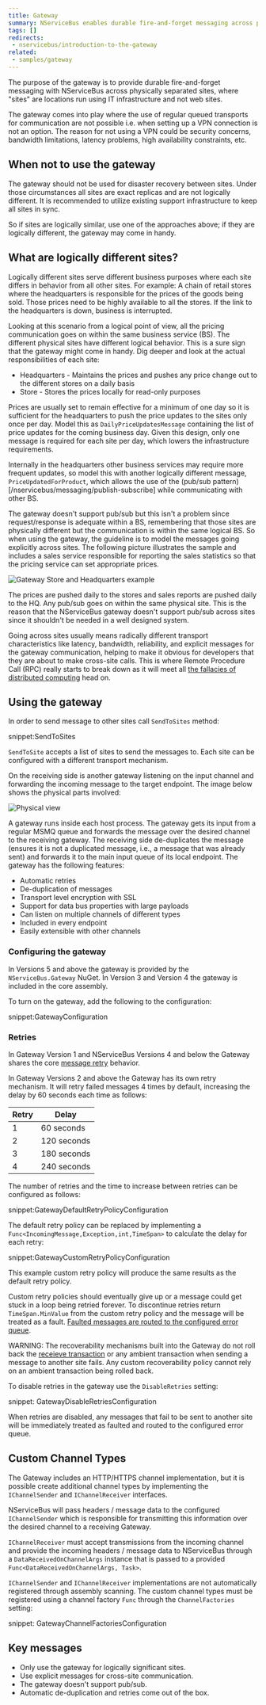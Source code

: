 ```yaml
---
title: Gateway
summary: NServiceBus enables durable fire-and-forget messaging across physically separated IT infrastructure.
tags: []
redirects:
 - nservicebus/introduction-to-the-gateway
related:
 - samples/gateway
---
```


The purpose of the gateway is to provide durable fire-and-forget messaging with NServiceBus across physically separated sites, where "sites" are locations run using IT infrastructure and not web sites.

The gateway comes into play where the use of regular queued transports for communication are not possible i.e. when setting up a VPN connection is not an option. The reason for not using a VPN could be security concerns, bandwidth limitations, latency problems, high availability constraints, etc.


## When not to use the gateway

The gateway should not be used for disaster recovery between sites. Under those circumstances all sites are exact replicas and are not logically different. It is recommended to utilize existing support infrastructure to keep all sites in sync.

So if sites are logically similar, use one of the approaches above; if they are logically different, the gateway may come in handy.


## What are logically different sites?

Logically different sites serve different business purposes where each site differs in behavior from all other sites. For example: A chain of retail stores where the headquarters is responsible for the prices of the goods being sold. Those prices need to be highly available to all the stores. If the link to the headquarters is down, business is interrupted.

Looking at this scenario from a logical point of view, all the pricing communication goes on within the same business service (BS). The different physical sites have different logical behavior. This is a sure sign that the gateway might come in handy. Dig deeper and look at the actual responsibilities of each site:

 * Headquarters - Maintains the prices and pushes any price change out to the different stores on a daily basis
 * Store - Stores the prices locally for read-only purposes

Prices are usually set to remain effective for a minimum of one day so it is sufficient for the headquarters to push the price updates to the sites only once per day. Model this as `DailyPriceUpdatesMessage` containing the list of price updates for the coming business day. Given this design, only one message is required for each site per day, which lowers the infrastructure requirements.

Internally in the headquarters other business services may require more frequent updates, so model this with another logically different message, `PriceUpdatedForProduct`, which allows the use of the (pub/sub pattern)[/nservicebus/messaging/publish-subscribe] while communicating with other BS.

The gateway doesn't support pub/sub but this isn't a problem since request/response is adequate within a BS, remembering that those sites are physically different but the communication is within the same logical BS. So when using the gateway, the guideline is to model the messages going explicitly across sites. The following picture illustrates the sample and includes a sales service responsible for reporting the sales statistics so that the pricing service can set appropriate prices.

![Gateway Store and Headquarters example](store-to-headquarters-pricing-and-sales.png "Logical view")

The prices are pushed daily to the stores and sales reports are pushed daily to the HQ. Any pub/sub goes on within the same physical site. This is the reason that the NServiceBus gateway doesn't support pub/sub across sites since it shouldn't be needed in a well designed system.

Going across sites usually means radically different transport characteristics like latency, bandwidth, reliability, and explicit messages for the gateway communication, helping to make it obvious for developers that they are about to make cross-site calls. This is where Remote Procedure Call (RPC) really starts to break down as it will meet all [the fallacies of distributed computing](https://en.wikipedia.org/wiki/Fallacies_of_distributed_computing) head on.

## Using the gateway

In order to send message to other sites call `SendToSites` method:

snippet:SendToSites

`SendToSite` accepts a list of sites to send the messages to. Each site can be configured with a different transport mechanism.

On the receiving side is another gateway listening on the input channel and forwarding the incoming message to the target endpoint. The image below shows the physical parts involved:

![](gateway-headquarter-to-site-a.png "Physical view")

A gateway runs inside each host process. The gateway gets its input from a regular MSMQ queue and forwards the message over the desired channel to the receiving gateway. The receiving side de-duplicates the message (ensures it is not a duplicated message, i.e., a message that was already sent) and forwards it to the main input queue of its local endpoint. The gateway has the following features:

- Automatic retries
- De-duplication of messages
- Transport level encryption with SSL
- Support for data bus properties with large payloads
- Can listen on multiple channels of different types
- Included in every endpoint
- Easily extensible with other channels


### Configuring the gateway

In Versions 5 and above the gateway is provided by the `NServiceBus.Gateway` NuGet. In Version 3 and Version 4 the gateway is included in the core assembly.

To turn on the gateway, add the following to the configuration:

snippet:GatewayConfiguration


### Retries

In Gateway Version 1 and NServiceBus Versions 4 and below the Gateway shares the core [message retry](/nservicebus/errors/automatic-retries.md) behavior.

In Gateway Versions 2 and above the Gateway has its own retry mechanism. It will retry failed messages 4 times by default, increasing the delay by 60 seconds each time as follows:

Retry | Delay
---- | ----
1 | 60 seconds
2 | 120 seconds
3 | 180 seconds
4 | 240 seconds

The number of retries and the time to increase between retries can be configured as follows:

snippet:GatewayDefaultRetryPolicyConfiguration

The default retry policy can be replaced by implementing a `Func<IncomingMessage,Exception,int,TimeSpan>` to calculate the delay for each retry:

snippet:GatewayCustomRetryPolicyConfiguration

This example custom retry policy will produce the same results as the default retry policy. 

Custom retry policies should eventually give up or a message could get stuck in a loop being retried forever. To discontinue retries return `TimeSpan.MinValue` from the custom retry policy and the message will be treated as a fault. [Faulted messages are routed to the configured error queue](/nservicebus/errors/). 

WARNING: The recoverability mechanisms built into the Gateway do not roll back the [receieve transaction](/nservicebus/messaging/) or any ambient transaction when sending a message to another site fails. Any custom recoverability policy cannot rely on an ambient transaction being rolled back. 

To disable retries in the gateway use the `DisableRetries` setting:

snippet: GatewayDisableRetriesConfiguration

When retries are disabled, any messages that fail to be sent to another site will be immediately treated as faulted and routed to the configured error queue. 


## Custom Channel Types

The Gateway includes an HTTP/HTTPS channel implementation, but it is possible create additional channel types by implementing the `IChannelSender` and `IChannelReceiver` interfaces.

NServiceBus will pass headers / message data to the configured `IChannelSender` which is responsible for transmitting this information over the desired channel to a receiving Gateway.

`IChannelReceiver` must accept transmissions from the incoming channel and provide the incoming headers / message data to NServiceBus through a `DataReceivedOnChannelArgs` instance that is passed to a provided `Func<DataReceivedOnChannelArgs, Task>`.

`IChannelSender` and `IChannelReceiver` implementations are not automatically registered through assembly scanning. The custom channel types must be registered using a channel factory `Func` through the `ChannelFactories` setting:

snippet: GatewayChannelFactoriesConfiguration


## Key messages

- Only use the gateway for logically significant sites.
- Use explicit messages for cross-site communication.
- The gateway doesn't support pub/sub.
- Automatic de-duplication and retries come out of the box.
